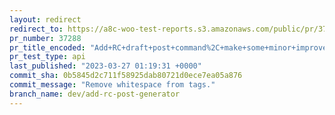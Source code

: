 ```yaml
---
layout: redirect
redirect_to: https://a8c-woo-test-reports.s3.amazonaws.com/public/pr/37288/api/index.html
pr_number: 37288
pr_title_encoded: "Add+RC+draft+post+command%2C+make+some+minor+improvements+to+beta+post+command"
pr_test_type: api
last_published: "2023-03-27 01:19:31 +0000"
commit_sha: 0b5845d2c711f58925dab80721d0ece7ea05a876
commit_message: "Remove whitespace from tags."
branch_name: dev/add-rc-post-generator
---
```

